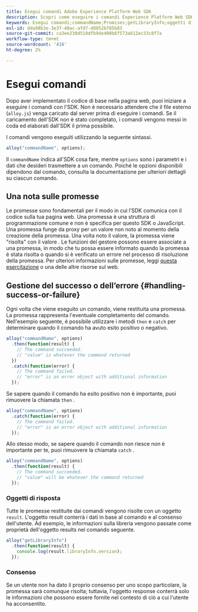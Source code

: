 ```yaml
---
title: Esegui comandi Adobe Experience Platform Web SDK
description: Scopri come eseguire i comandi Experience Platform Web SDK
keywords: Esegui comandi;commandName;Promises;getLibraryInfo;oggetti di risposta;consenso;
exl-id: dda98b3e-3e37-48ac-afd7-d8852b785b83
source-git-commit: ca3ee230d510dfb9de400b6f573a612ec33c8f7a
workflow-type: tm+mt
source-wordcount: '416'
ht-degree: 2%

---
```


# Esegui comandi


Dopo aver implementato il codice di base nella pagina web, puoi iniziare a eseguire i comandi con l&#39;SDK. Non è necessario attendere che il file esterno (`alloy.js`) venga caricato dal server prima di eseguire i comandi. Se il caricamento dell&#39;SDK non è stato completato, i comandi vengono messi in coda ed elaborati dall&#39;SDK il prima possibile.

I comandi vengono eseguiti utilizzando la seguente sintassi.

```javascript
alloy("commandName", options);
```

Il `commandName` indica all&#39;SDK cosa fare, mentre `options` sono i parametri e i dati che desideri trasmettere a un comando. Poiché le opzioni disponibili dipendono dal comando, consulta la documentazione per ulteriori dettagli su ciascun comando.

## Una nota sulle promesse

[](https://developer.mozilla.org/en-US/docs/Web/JavaScript/Reference/Global_Objects/Promise) Le promesse sono fondamentali per il modo in cui l’SDK comunica con il codice sulla tua pagina web. Una promessa è una struttura di programmazione comune e non è specifica per questo SDK o JavaScript. Una promessa funge da proxy per un valore non noto al momento della creazione della promessa. Una volta noto il valore, la promessa viene &quot;risolta&quot; con il valore . Le funzioni del gestore possono essere associate a una promessa, in modo che tu possa essere informato quando la promessa è stata risolta o quando si è verificato un errore nel processo di risoluzione della promessa. Per ulteriori informazioni sulle promesse, leggi [questa esercitazione](https://javascript.info/promise-basics) o una delle altre risorse sul web.

## Gestione del successo o dell’errore {#handling-success-or-failure}

Ogni volta che viene eseguito un comando, viene restituita una promessa. La promessa rappresenta l&#39;eventuale completamento del comando. Nell&#39;esempio seguente, è possibile utilizzare i metodi `then` e `catch` per determinare quando il comando ha avuto esito positivo o negativo.

```javascript
alloy("commandName", options)
  .then(function(result) {
    // The command succeeded.
    // "value" is whatever the command returned
  })
  .catch(function(error) {
    // The command failed.
    // "error" is an error object with additional information
  });
```

Se sapere quando il comando ha esito positivo non è importante, puoi rimuovere la chiamata `then` .

```javascript
alloy("commandName", options)
  .catch(function(error) {
    // The command failed.
    // "error" is an error object with additional information
  });
```

Allo stesso modo, se sapere quando il comando non riesce non è importante per te, puoi rimuovere la chiamata `catch` .

```javascript
alloy("commandName", options)
  .then(function(result) {
    // The command succeeded.
    // "value" will be whatever the command returned
  });
```

### Oggetti di risposta

Tutte le promesse restituite dai comandi vengono risolte con un oggetto `result`. L&#39;oggetto result conterrà i dati in base al comando e al consenso dell&#39;utente. Ad esempio, le informazioni sulla libreria vengono passate come proprietà dell&#39;oggetto results nel comando seguente.

```js
alloy("getLibraryInfo")
  .then(function(result) {
    console.log(result.libraryInfo.version);
  });
```

### Consenso

Se un utente non ha dato il proprio consenso per uno scopo particolare, la promessa sarà comunque risolta; tuttavia, l&#39;oggetto response conterrà solo le informazioni che possono essere fornite nel contesto di ciò a cui l&#39;utente ha acconsentito.
